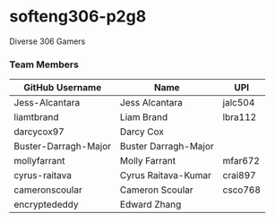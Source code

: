 # softeng306-p2g8
Diverse 306 Gamers

### Team Members

| GitHub Username | Name | UPI |
| --------------- | ---- | --- |
| Jess-Alcantara | Jess Alcantara | jalc504 |
| liamtbrand | Liam Brand | lbra112 |
| darcycox97 | Darcy Cox | |
| Buster-Darragh-Major | Buster Darragh-Major | |
| mollyfarrant | Molly Farrant | mfar672 |
| cyrus-raitava | Cyrus Raitava-Kumar | crai897 |
| cameronscoular | Cameron Scoular | csco768 |
| encryptededdy | Edward Zhang | |
